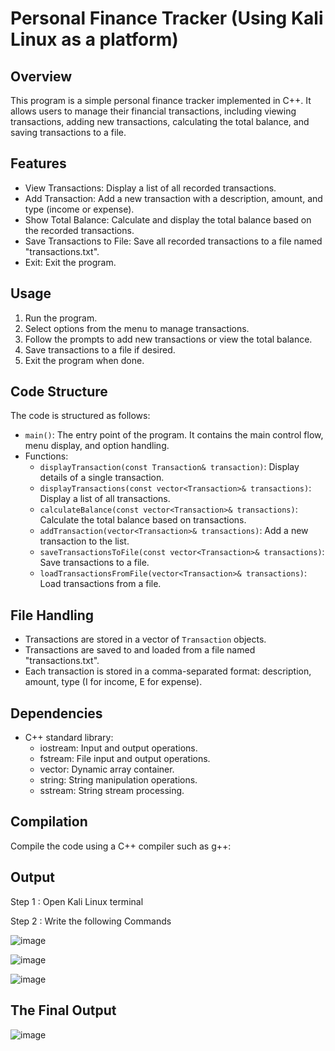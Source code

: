 # Personal Finance Tracker (Using Kali Linux as a platform)

## Overview

This program is a simple personal finance tracker implemented in C++. It allows users to manage their financial transactions, including viewing transactions, adding new transactions, calculating the total balance, and saving transactions to a file.

## Features

- View Transactions: Display a list of all recorded transactions.
- Add Transaction: Add a new transaction with a description, amount, and type (income or expense).
- Show Total Balance: Calculate and display the total balance based on the recorded transactions.
- Save Transactions to File: Save all recorded transactions to a file named "transactions.txt".
- Exit: Exit the program.

## Usage

1. Run the program.
2. Select options from the menu to manage transactions.
3. Follow the prompts to add new transactions or view the total balance.
4. Save transactions to a file if desired.
5. Exit the program when done.

## Code Structure

The code is structured as follows:

- `main()`: The entry point of the program. It contains the main control flow, menu display, and option handling.
- Functions:
  - `displayTransaction(const Transaction& transaction)`: Display details of a single transaction.
  - `displayTransactions(const vector<Transaction>& transactions)`: Display a list of all transactions.
  - `calculateBalance(const vector<Transaction>& transactions)`: Calculate the total balance based on transactions.
  - `addTransaction(vector<Transaction>& transactions)`: Add a new transaction to the list.
  - `saveTransactionsToFile(const vector<Transaction>& transactions)`: Save transactions to a file.
  - `loadTransactionsFromFile(vector<Transaction>& transactions)`: Load transactions from a file.

## File Handling

- Transactions are stored in a vector of `Transaction` objects.
- Transactions are saved to and loaded from a file named "transactions.txt".
- Each transaction is stored in a comma-separated format: description, amount, type (I for income, E for expense).

## Dependencies

- C++ standard library:
  - iostream: Input and output operations.
  - fstream: File input and output operations.
  - vector: Dynamic array container.
  - string: String manipulation operations.
  - sstream: String stream processing.

## Compilation

Compile the code using a C++ compiler such as g++:


## Output

Step 1 : Open Kali Linux terminal

Step 2 : Write the following Commands


![image](https://github.com/Shantanu2911/Sem-2-Practical/assets/143939657/143a983d-4865-4fba-a23a-a233ebd32658)

![image](https://github.com/Shantanu2911/Sem-2-Practical/assets/143939657/085e3f4e-4dc9-4a9a-96bd-61dba2829951)

![image](https://github.com/Shantanu2911/Sem-2-Practical/assets/143939657/9067a218-e6cb-4a1b-b009-d24dc4f3b816)

## The Final Output 

![image](https://github.com/Shantanu2911/Sem-2-Practical/assets/143939657/6c69ac49-d25c-455e-951f-ae3568bf4f2d)

